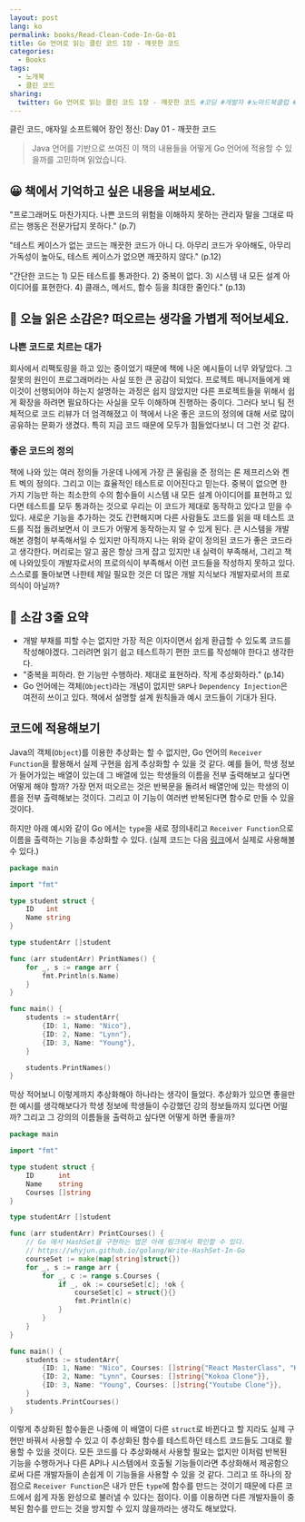 ```yaml
---
layout: post
lang: ko
permalink: books/Read-Clean-Code-In-Go-01
title: Go 언어로 읽는 클린 코드 1장 - 깨끗한 코드
categories:
  - Books
tags:
  - 노개북
  - 클린 코드
sharing:
  twitter: Go 언어로 읽는 클린 코드 1장 - 깨끗한 코드 #코딩 #개발자 #노마드북클럽 #노개북
---
```


클린 코드, 애자일 소프트웨어 장인 정신: Day 01 - 깨끗한 코드

> Java 언어를 기반으로 쓰여진 이 책의 내용들을 어떻게 Go 언어에 적용할 수 있을까를 고민하며 읽었습니다.

## 😀 책에서 기억하고 싶은 내용을 써보세요.

"프로그래머도 마찬가지다. 나쁜 코드의 위험을 이해하지 못하는 관리자 말을 그대로 따르는 행동은 전문가답지 못하다." (p.7)

"테스트 케이스가 없는 코드는 깨끗한 코드가 아니 다. 아무리 코드가 우아해도, 아무리 가독성이 높아도, 테스트 케이스가 없으면 깨끗하지 않다." (p.12)

"간단한 코드는 1) 모든 테스트를 통과한다. 2) 중복이 없다. 3) 시스템 내 모든 설계 아이디어를 표현한다. 4) 클래스, 메서드, 함수 등을 최대한 줄인다." (p.13)

## 🤔 오늘 읽은 소감은? 떠오르는 생각을 가볍게 적어보세요.

### 나쁜 코드로 치르는 대가

회사에서 리팩토링을 하고 있는 중이었기 때문에 책에 나온 예시들이 너무 와닿았다. 그 잘못의 원인이 프로그래머라는 사실 또한 큰 공감이 되었다. 프로젝트 매니저들에게 왜 이것이 선행되어야 하는지 설명하는 과정은 쉽지 않았지만 다른 프로젝트들을 위해서 쉽게 확장을 하려면 필요하다는 사실을 모두 이해하며 진행하는 중이다. 그러다 보니 팀 전체적으로 코드 리뷰가 더 엄격해졌고 이 책에서 나온 좋은 코드의 정의에 대해 서로 많이 공유하는 문화가 생겼다. 특히 지금 코드 때문에 모두가 힘들었다보니 더 그런 것 같다.

### 좋은 코드의 정의

책에 나와 있는 여러 정의들 가운데 나에게 가장 큰 울림을 준 정의는 론 제프리스와 켄트 벡의 정의다. 그리고 이는 효율적인 테스트로 이어진다고 믿는다. 중복이 없으면 한 가지 기능만 하는 최소한의 수의 함수들이 시스템 내 모든 설계 아이디어를 표현하고 있다면 테스트를 모두 통과하는 것으로 우리는 이 코드가 제대로 동작하고 있다고 믿을 수 있다. 새로운 기능을 추가하는 것도 간편해지며 다른 사람들도 코드를 읽을 때 테스트 코드를 직접 돌려보면서 이 코드가 어떻게 동작하는지 알 수 있게 된다. 큰 시스템을 개발해본 경험이 부족해서일 수 있지만 아직까지 나는 위와 같이 정의된 코드가 좋은 코드라고 생각한다. 머리로는 알고 꿈은 항상 크게 잡고 있지만 내 실력이 부족해서, 그리고 책에 나와있듯이 개발자로서의 프로의식이 부족해서 이런 코드들을 작성하지 못하고 있다. 스스로를 돌아보면 나한테 제일 필요한 것은 더 많은 개발 지식보다 개발자로서의 프로의식이 아닐까?

## 👀 소감 3줄 요약

- 개발 부채를 피할 수는 없지만 가장 적은 이자이면서 쉽게 환급할 수 있도록 코드를 작성해야겠다. 그러려면 읽기 쉽고 테스트하기 편한 코드를 작성해야 한다고 생각한다.
- "중복을 피하라. 한 기능만 수행하라. 제대로 표현하라. 작게 추상화하라." (p.14)
- Go 언어에는 객체(`Object`)라는 개념이 없지만 `SRP`나 `Dependency Injection`은 여전히 쓰이고 있다. 책에서 설명할 설계 원칙들과 예시 코드들이 기대가 된다.

## 코드에 적용해보기

Java의 객체(`Object`)를 이용한 추상화는 할 수 없지만, Go 언어의 `Receiver Function`을 활용해서 실제 구현을 쉽게 추상화할 수 있을 것 같다. 예를 들어, 학생 정보가 들어가있는 배열이 있는데 그 배열에 있는 학생들의 이름을 전부 출력해보고 싶다면 어떻게 해야 할까? 가장 먼저 떠오르는 것은 반복문을 돌려서 배열안에 있는 학생의 이름을 전부 출력해보는 것이다. 그리고 이 기능이 여러번 반복된다면 함수로 만들 수 있을 것이다. 

하지만 아래 예시와 같이 Go 에서는 `type`을 새로 정의내리고  `Receiver Function`으로 이름을 출력하는 기능을 추상화할 수 있다. (실제 코드는 다음 [링크](https://go.dev/play/p/y56ZKWeZcLE)에서 실제로 사용해볼 수 있다.)

```go
package main

import "fmt"

type student struct {
	ID   int
	Name string
}

type studentArr []student

func (arr studentArr) PrintNames() {
	for _, s := range arr {
		fmt.Println(s.Name)
	}
}

func main() {
	students := studentArr{
		{ID: 1, Name: "Nico"},
		{ID: 2, Name: "Lynn"},
		{ID: 3, Name: "Young"},
	}

	students.PrintNames()
}
```

막상 적어보니 이렇게까지 추상화해야 하나라는 생각이 들었다. 추상화가 있으면 좋을만한 예시를 생각해보다가 학생 정보에 학생들이 수강했던 강의 정보들까지 있다면 어떨까? 그리고 그 강의의 이름들을 출력하고 싶다면 어떻게 하면 좋을까?

```go
package main

import "fmt"

type student struct {
	ID      int
	Name    string
	Courses []string
}

type studentArr []student

func (arr studentArr) PrintCourses() {
	// Go 에서 HashSet을 구현하는 법은 아래 링크에서 확인할 수 있다.
	// https://whyjun.github.io/golang/Write-HashSet-In-Go
	courseSet := make(map[string]struct{})
	for _, s := range arr {
		for _, c := range s.Courses {
			if _, ok := courseSet[c]; !ok {
				courseSet[c] = struct{}{}
				fmt.Println(c)
			}
		}
	}
}

func main() {
	students := studentArr{
		{ID: 1, Name: "Nico", Courses: []string{"React MasterClass", "Kokoa Clone"}},
		{ID: 2, Name: "Lynn", Courses: []string{"Kokoa Clone"}},
		{ID: 3, Name: "Young", Courses: []string{"Youtube Clone"}},
	}
	students.PrintCourses()
}
```

이렇게 추상화된 함수들은 나중에 이 배열이 다른 `struct`로 바뀐다고 할 지라도 실제 구현만 바꿔서 사용할 수 있고 이 추상화된 함수를 테스트하던 테스트 코드들도 그대로 활용할 수 있을 것이다. 모든 코드를 다 추상화해서 사용할 필요는 없지만 이처럼 반복된 기능을 수행하거나 다른 API나 시스템에서 호출될 기능들이라면 추상화해서 제공함으로써 다른 개발자들이 손쉽게 이 기능들을 사용할 수 있을 것 같다. 그리고 또 하나의 장점으로 `Receiver Function`은 내가 만든 `type`에 함수를 만드는 것이기 때문에 다른 코드에서 쉽게 자동 완성으로 불러낼 수 있다는 점이다. 이를 이용하면 다른 개발자들이 중복된 함수를 만드는 것을 방지할 수 있지 않을까라는 생각도 해보았다.